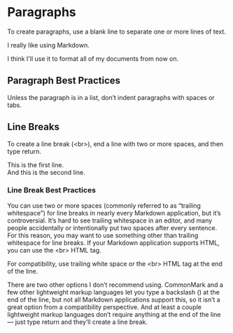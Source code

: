 # Paragraphs
To create paragraphs, use a blank line to separate one or more lines of text.

I really like using Markdown.

I think I'll use it to format all of my documents from now on.

## Paragraph Best Practices
Unless the paragraph is in a list, don’t indent paragraphs with spaces or tabs.

## Line Breaks
To create a line break (\<br\>), end a line with two or more spaces, and then type return.

This is the first line.  
And this is the second line.

### Line Break Best Practices
You can use two or more spaces (commonly referred to as “trailing whitespace”) for line breaks in nearly every Markdown application, but it’s controversial. It’s hard to see trailing whitespace in an editor, and many people accidentally or intentionally put two spaces after every sentence. For this reason, you may want to use something other than trailing whitespace for line breaks. If your Markdown application supports HTML, you can use the \<br\> HTML tag.

For compatibility, use trailing white space or the \<br\> HTML tag at the end of the line.

There are two other options I don’t recommend using. CommonMark and a few other lightweight markup languages let you type a backslash (\) at the end of the line, but not all Markdown applications support this, so it isn’t a great option from a compatibility perspective. And at least a couple lightweight markup languages don’t require anything at the end of the line — just type return and they’ll create a line break.